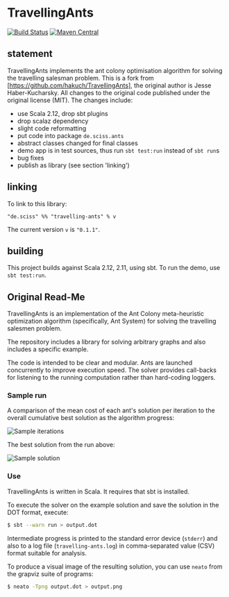 # TravellingAnts

[![Build Status](https://travis-ci.org/Sciss/TravellingAnts.svg?branch=master)](https://travis-ci.org/Sciss/TravellingAnts)
[![Maven Central](https://maven-badges.herokuapp.com/maven-central/de.sciss/travelling-ants_2.11/badge.svg)](https://maven-badges.herokuapp.com/maven-central/de.sciss/travelling-ants_2.11)

## statement

TravellingAnts implements the ant colony optimisation algorithm for solving the travelling salesman problem.
This is a fork from [https://github.com/hakuch/TravellingAnts], the original author is Jesse Haber-Kucharsky.
All changes to the original code published under the original license  (MIT). The changes include:

- use Scala 2.12, drop sbt plugins
- drop scalaz dependency
- slight code reformatting
- put code into package `de.sciss.ants`
- abstract classes changed for final classes
- demo app is in test sources, thus run `sbt test:run` instead of `sbt run`s
- bug fixes
- publish as library (see section 'linking')

## linking

To link to this library:

    "de.sciss" %% "travelling-ants" % v

The current version `v` is `"0.1.1"`.

## building

This project builds against Scala 2.12, 2.11, using sbt.
To run the demo, use `sbt test:run`.

## Original Read-Me

TravellingAnts is an implementation of the Ant Colony meta-heuristic optimization algorithm (specifically, Ant System) for solving the travelling salesmen problem.

The repository includes a library for solving arbitrary graphs and also includes a specific example.

The code is intended to be clear and modular. Ants are launched concurrently to improve execution speed. The solver provides call-backs for listening to the running computation rather than hard-coding loggers.

### Sample run

A comparison of the mean cost of each ant's solution per iteration to the overall cumulative best solution as the algorithm progress:

![Sample iterations](https://raw.github.com/hakuch/TravellingAnts/master/sample/sample-iterations.png)

The best solution from the run above:

![Sample solution](https://raw.github.com/hakuch/TravellingAnts/master/sample/sample.png)

### Use

TravellingAnts is written in Scala. It requires that sbt is installed.

To execute the solver on the example solution and save the solution in the DOT format, execute:

```bash
$ sbt --warn run > output.dot
```

Intermediate progress is printed to the standard error device (`stderr`) and also to a log file (`travelling-ants.log`) in comma-separated value (CSV) format suitable for analysis.

To produce a visual image of the resulting solution, you can use `neato` from the grapviz suite of programs:

```bash
$ neato -Tpng output.dot > output.png
```
